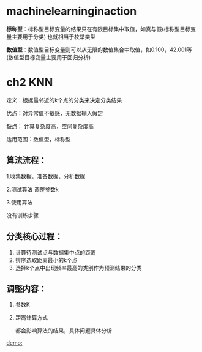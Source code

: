 # machinelearninginaction





**标称型**：标称型目标变量的结果只在有限目标集中取值，如真与假(标称型目标变量主要用于分类) 也就相当于枚举类型

**数值型**：数值型目标变量则可以从无限的数值集合中取值，如0.100，42.001等 (数值型目标变量主要用于回归分析)



# ch2 KNN

定义：根据最邻近的k个点的分类来决定分类结果

优点：对异常值不敏感，无数据输入假定

缺点： 计算复杂度高，空间复杂度高

适用范围：数值型，标称型

## 算法流程：

1.收集数据，准备数据，分析数据

2.测试算法  调整参数k

3.使用算法

没有训练步骤

## 分类核心过程：

1. 计算待测试点与数据集中点的距离
2. 排序选取距离最小的k个点
3. 选择k个点中出现频率最高的类别作为预测结果的分类

## 调整内容：

1. 参数K

2. 距离计算方式

   都会影响算法的结果，具体问题具体分析

[demo:](<https://github.com/sun8904/machinelearninginaction/tree/master/Ch02>) 